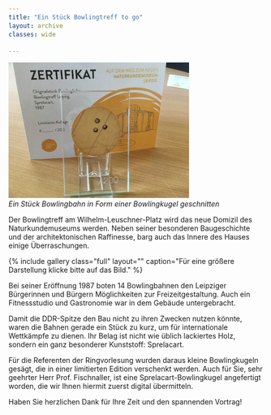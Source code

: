 ```yaml
---
title: "Ein Stück Bowlingtreff to go"
layout: archive
classes: wide

---
```


[![](/img/thumbs/Sprelacart_thumb.jpg)](/img/Sprelacart.jpg)
*<br>Ein Stück Bowlingbahn in Form einer Bowlingkugel geschnitten*

Der Bowlingtreff am Wilhelm-Leuschner-Platz wird das neue Domizil des Naturkundemuseums werden. Neben seiner besonderen Baugeschichte und der architektonischen Raffinesse, barg auch das Innere des Hauses einige Überraschungen.

{% include gallery class="full" layout="" caption="Für eine größere Darstellung klicke bitte auf das Bild." %}

Bei seiner Eröffnung 1987 boten 14 Bowlingbahnen den Leipziger Bürgerinnen und Bürgern Möglichkeiten zur Freizeitgestaltung. Auch ein Fitnessstudio und Gastronomie war in dem Gebäude untergebracht.

Damit die DDR-Spitze den Bau nicht zu ihren Zwecken nutzen könnte, waren die Bahnen gerade ein Stück zu kurz, um für internationale Wettkämpfe zu dienen. Ihr Belag ist nicht wie üblich lackiertes Holz, sondern ein ganz besonderer Kunststoff: Sprelacart.

Für die Referenten der Ringvorlesung wurden daraus kleine Bowlingkugeln gesägt, die in einer limitierten Edition verschenkt werden. Auch für Sie, sehr geehrter Herr Prof. Fischnaller, ist eine Sprelacart-Bowlingkugel angefertigt worden, die wir Ihnen hiermit zuerst digital übermitteln.

Haben Sie herzlichen Dank für Ihre Zeit und den spannenden Vortrag!
